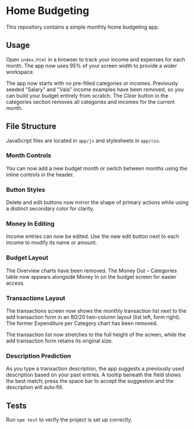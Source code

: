 # Home Budgeting

This repository contains a simple monthly home budgeting app.

## Usage
Open `index.html` in a browser to track your income and expenses for each month. The app now uses 95% of your screen width to provide a wider workspace.

The app now starts with no pre-filled categories or incomes. Previously seeded "Salary" and "Vala" income examples have been removed, so you can build your budget entirely from scratch. The *Clear* button in the categories section removes all categories and incomes for the current month.

## File Structure
JavaScript files are located in `app/js` and stylesheets in `app/css`.

### Month Controls
You can now add a new budget month or switch between months using the inline controls in the header.

### Button Styles
Delete and edit buttons now mirror the shape of primary actions while using a distinct secondary color for clarity.

### Money In Editing
Income entries can now be edited. Use the new edit button next to each income to modify its name or amount.

### Budget Layout
The Overview charts have been removed. The Money Out – Categories table now appears alongside Money In on the budget screen for easier access.

### Transactions Layout
The transactions screen now shows the monthly transaction list next to the add transaction form in an 80/20 two-column layout (list left, form right). The former Expenditure per Category chart has been removed.

The transaction list now stretches to the full height of the screen, while the add transaction form retains its original size.

### Description Prediction
As you type a transaction description, the app suggests a previously used description based on your past entries. A tooltip beneath the field shows the best match; press the space bar to accept the suggestion and the description will auto‑fill.

## Tests
Run `npm test` to verify the project is set up correctly.
